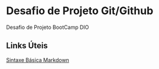 # Desafio de Projeto Git/Github
Desafio de Projeto BootCamp DIO

## Links Úteis
[Sintaxe Básica Markdown](https://www.markdownguide.org/basic-syntax/)
